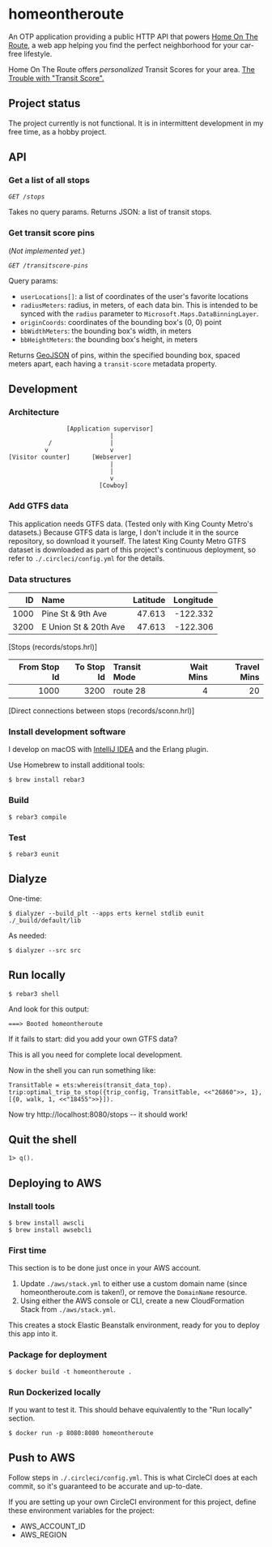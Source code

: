 # homeontheroute #

An OTP application providing a public HTTP API that powers [Home On The Route](http://homeontheroute.com), a web app helping you find the perfect neighborhood for your car-free lifestyle.

Home On The Route offers _personalized_ Transit Scores for your area.  [The Trouble with "Transit Score".](http://humantransit.org/2017/03/the-trouble-with-transit-score.html)

## Project status

The project currently is not functional.
It is in intermittent development in my free time, as a hobby project.

## API

### Get a list of all stops

*`GET /stops`*

Takes no query params.  Returns JSON: a list of transit stops.

### Get transit score pins

(_Not implemented yet._)

*`GET /transitscore-pins`*

Query params:

* `userLocations[]`: a list of coordinates of the user's favorite locations
* `radiusMeters`: radius, in meters, of each data bin.  This is intended to be synced with the `radius` parameter to `Microsoft.Maps.DataBinningLayer`.
* `originCoords`: coordinates of the bounding box's (0, 0) point
* `bbWidthMeters`: the bounding box's width, in meters
* `bbHeightMeters`: the bounding box's height, in meters

Returns [GeoJSON](http://geojson.org/) of pins, within the specified bounding box, spaced _<radius>_ meters apart, each having a `transit-score` metadata property.

## Development

### Architecture

                    [Application supervisor]
                                |
               /                |
              v                 v
    [Visitor counter]      [Webserver]
                                |
                                |
                                v
                             [Cowboy]

### Add GTFS data

This application needs GTFS data.  (Tested only with King County Metro's datasets.)
Because GTFS data is large, I don't include it in the source repository, so download it yourself.
The latest King County Metro GTFS dataset is downloaded as part of this project's continuous deployment,
so refer to `./.circleci/config.yml` for the details.

### Data structures

| ID   | Name                  | Latitude | Longitude |
| ---: | :-------------------- | -------: | --------: |
| 1000 | Pine St & 9th Ave     | 47.613   | -122.332  |
| 3200 | E Union St & 20th Ave | 47.613   | -122.306  |
[Stops (records/stops.hrl)]

| From Stop Id | To Stop Id | Transit Mode | Wait Mins | Travel Mins |
| -----------: | ---------: | :----------- | --------: | ----------: |
| 1000         | 3200       | route 28     | 4         | 20          |
[Direct connections between stops (records/sconn.hrl)]

### Install development software

I develop on macOS with [IntelliJ IDEA](https://www.jetbrains.com/idea/) and
the Erlang plugin.

Use Homebrew to install additional tools:

    $ brew install rebar3

### Build

    $ rebar3 compile

### Test

    $ rebar3 eunit

## Dialyze

One-time:

    $ dialyzer --build_plt --apps erts kernel stdlib eunit ./_build/default/lib

As needed:

    $ dialyzer --src src

## Run locally

    $ rebar3 shell

And look for this output:

    ===> Booted homeontheroute

If it fails to start: did you add your own GTFS data?

This is all you need for complete local development.

Now in the shell you can run something like:

    TransitTable = ets:whereis(transit_data_top).
    trip:optimal_trip_to_stop({trip_config, TransitTable, <<"26860">>, 1}, [{0, walk, 1, <<"18455">>}]).

Now try http://localhost:8080/stops -- it should work!

## Quit the shell

    1> q().

## Deploying to AWS

### Install tools

    $ brew install awscli
    $ brew install awsebcli

### First time

This section is to be done just once in your AWS account.

1. Update `./aws/stack.yml` to either use a custom domain name (since homeontheroute.com is taken!), or remove
   the `DomainName` resource.
2. Using either the AWS console or CLI, create a new CloudFormation Stack from `./aws/stack.yml`.

This creates a stock Elastic Beanstalk environment, ready for you to deploy this app into it.

### Package for deployment

    $ docker build -t homeontheroute .

### Run Dockerized locally

If you want to test it.  This should behave equivalently to the "Run locally" section.

    $ docker run -p 8080:8080 homeontheroute

## Push to AWS

Follow steps in `./.circleci/config.yml`.  This is what CircleCI does at each commit, so it's
guaranteed to be accurate and up-to-date.

If you are setting up your own CircleCI environment for this project, define these environment
variables for the project:

* AWS_ACCOUNT_ID
* AWS_REGION
